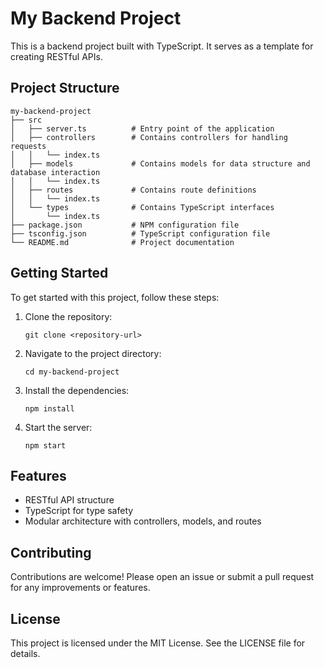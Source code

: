 # My Backend Project

This is a backend project built with TypeScript. It serves as a template for creating RESTful APIs.

## Project Structure

```
my-backend-project
├── src
│   ├── server.ts          # Entry point of the application
│   ├── controllers        # Contains controllers for handling requests
│   │   └── index.ts
│   ├── models             # Contains models for data structure and database interaction
│   │   └── index.ts
│   ├── routes             # Contains route definitions
│   │   └── index.ts
│   └── types              # Contains TypeScript interfaces
│       └── index.ts
├── package.json           # NPM configuration file
├── tsconfig.json          # TypeScript configuration file
└── README.md              # Project documentation
```

## Getting Started

To get started with this project, follow these steps:

1. Clone the repository:
   ```
   git clone <repository-url>
   ```

2. Navigate to the project directory:
   ```
   cd my-backend-project
   ```

3. Install the dependencies:
   ```
   npm install
   ```

4. Start the server:
   ```
   npm start
   ```

## Features

- RESTful API structure
- TypeScript for type safety
- Modular architecture with controllers, models, and routes

## Contributing

Contributions are welcome! Please open an issue or submit a pull request for any improvements or features.

## License

This project is licensed under the MIT License. See the LICENSE file for details.